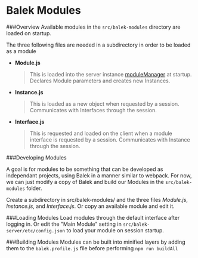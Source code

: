 # Balek Modules
###Overview
Available modules in the `src/balek-modules` directory are loaded on startup.  

The three following files are needed in a subdirectory in order to be loaded as a module  
 * **Module.js**
    >This is loaded into the server instance [moduleManager](../../src/balek-server/moduleManager.js) 
    at startup. Declares Module parameters and creates new Instances.
 * **Instance.js**
    >This is loaded as a new object when requested by a session. 
    Communicates with Interfaces through the session.
 * **Interface.js**
    >This is requested and loaded on the client when a module 
    interface is requested by a session. Communicates with Instance through the session.

###Developing Modules

   A goal is for modules to be something that can be developed as independant projects, 
   using Balek in a manner similar to webpack. For now, we can just modify a copy of Balek 
   and build our Modules in the `src/balek-modules` folder.  
   
   Create a subdirectory in src/balek-modules/ and the three files _Module.js_, _Instance.js_, 
   and _Interface.js_. Or copy an available module and edit it.

###Loading Modules
   Load modules through the default interface after logging in. Or 
   edit the "Main Module" setting in `src/balek-server/etc/config.json` to load 
   your module on session startup.
   
   
###Building Modules
   Modules can be built into minified layers by adding them to the `balek.profile.js` file before performing `npm run buildAll`
  
  
  